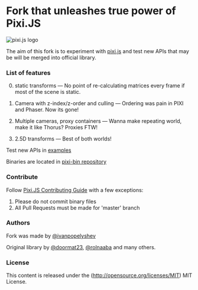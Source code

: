 Fork that unleashes true power of Pixi.JS
=============

![pixi.js logo](Pixi_gob.jpg)

The aim of this fork is to experiment with [pixi.js](https://github.com/pixijs/pixi.js) and test new APIs that may be will be merged into official library.

### List of features ###

0. static transforms &mdash; No point of re-calculating matrices every frame if most of the scene is static.

1. Camera with z-index/z-order and culling &mdash; Ordering was pain in PIXI and Phaser. Now its gone!

2. Multiple cameras, proxy containers &mdash; Wanna make repeating world, make it like Thorus? Proxies FTW!

3. 2.5D transforms &mdash; Best of both worlds!

Test new APIs in [examples](https://gameofbombs.github.io/pixi-bin/index.html)

Binaries are located in [pixi-bin repository](https://github.com/gameofbombs/pixi-bin/bin/)

### Contribute ###

Follow [Pixi.JS Contributing Guide](https://github.com/pixijs/pixi.js/blob/master/CONTRIBUTING.md) with a few exceptions:

1. Please do not commit binary files
2. All Pull Requests must be made for 'master' branch

### Authors ###

Fork was made by [@ivanpopelyshev](https://twitter.com/ivanpopelyshev)

Original library by [@doormat23](https://twitter.com/doormat23), [@rolnaaba](https://twitter.com/rolnaaba) and many others.

### License ###

This content is released under the (http://opensource.org/licenses/MIT) MIT License.
